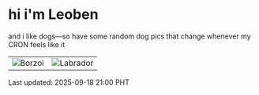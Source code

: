 # hi i'm Leoben

and i like dogs—so have some random dog pics that change whenever my CRON feels like it

|  |  |
|--------|----------|
| ![Borzoi](https://random-dog-vercel.vercel.app/api/random-borzoi?v=1758200418) | ![Labrador](https://random-dog-vercel.vercel.app/api/random-labrador?v=1758200418) |

Last updated: 2025-09-18 21:00 PHT

